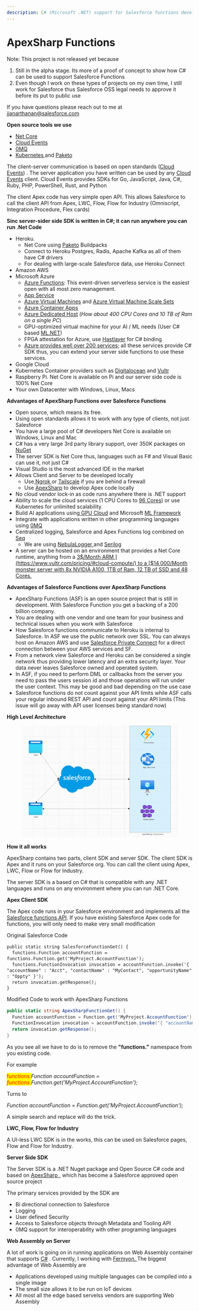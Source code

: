 ```yaml
---
description: C# (Microsoft .NET) support for Salesforce functions developers.
---
```


# ApexSharp Functions

Note: This project is not released yet because

1. Still in the alpha stage. Its more of a proof of concept to show how C# can be used to support Salesforce Functions
2. Even though I work on these types of projects on my own time, I still work for Salesforce thus Salesforce OSS legal needs to approve it before its put to public use

If you have questions please reach out to me at [jjanarthanan@salesforce.com](mailto://jjanarthanan@salesforce.com)



**Open source tools we use**

* [Net Core](https://dotnet.microsoft.com/en-us/)
* [Cloud Events](https://cloudevents.io/)
* [0MQ](https://zeromq.org/)
* [Kubernetes ](https://kubernetes.io/)and [Paketo](https://paketo.io/)

The client-server communication is based on open standards ([Cloud Events](https://cloudevents.io/)) . The server application you have written can be used by any [Cloud Events](https://cloudevents.io/) client. Cloud Events provides SDKs for Go, JavaScript, Java, C#, Ruby, PHP, PowerShell, Rust, and Python

The client Apex code has very simple open API. This allows Salesforce to call the client API from Apex, LWC, Flow, Flow for Industry (Omniscript, Integration Procedure, Flex cards)&#x20;



**Sinc server-sider side SDK is written in C#; it can run anywhere you can run .Net Code**

* Heroku.&#x20;
  * Net Core using [Paketo](https://paketo.io/) Buildpacks
  * Connect to Heroku Postgres, Radis, Apache Kafka as all of them have C# drivers
  * For dealing with large-scale Salesforce data, use Heroku Connect
* Amazon AWS
* Microsoft Azure
  * [Azure Functions](https://azure.microsoft.com/en-us/products/functions/): This event-driven serverless service is the easiest open with all most zero management.&#x20;
  * [App Service](https://azure.microsoft.com/en-us/products/app-service/)
  * [Azure Virtual Machines](https://azure.microsoft.com/en-us/products/virtual-machines/) and [Azure Virtual Machine Scale Sets](https://azure.microsoft.com/en-us/products/virtual-machine-scale-sets/)
  * [Azure Container Apps](https://azure.microsoft.com/en-us/products/container-apps)
  * [Azure Dedicated Host](https://azure.microsoft.com/en-us/pricing/details/virtual-machines/dedicated-host/) (_How about 400 CPU Cores and 10 TB of Ram on a single PC_)
  * GPU-optimized virtual machine for your AI / ML needs (User C# based [ML.NET](https://learn.microsoft.com/en-us/dotnet/machine-learning/))
  * FPGA attestation for Azure, use [Hastlayer](https://hastlayer.com/project) for C# binding
  * [Azure provides well over 200 services](https://azure.microsoft.com/en-us/products/); all these services provide C# SDK thus, you can extend your server side functions to use these services.&#x20;
* Google Cloud
* Kubernetes Container providers such as [Digitalocean](https://www.digitalocean.com/) and [Vultr ](https://www.vultr.com/)
* Raspberry Pi. Net Core is available on Pi and our server side code is 100% Net Core
* Your own Datacenter with Windows, Linux, Macs



**Advantages of ApexSharp Functions over Salesforce Functions** &#x20;

* Open source, which means its free.
* Using open standards allows it to work with any type of clients, not just Salesforce
* You have a large pool of C# developers Net Core is available on Windows, Linux and Mac
* C# has a very large 3rd party library support, over 350K packages on [NuGet](https://www.nuget.org/)
* The server SDK is Net Core thus, languages such as F# and Visual Basic can use it, not just C#
* Visual Studio is the most advanced IDE in the market
* Allows Client and Server to be developed locally
  * Use[ Ngrok ](https://ngrok.com/product/secure-tunnels)or [Tailscale](https://tailscale.com/pricing/) if you are behind a firewall
  * Use [ApexSharp](https://github.com/apexsharp/) to develop Apex code locally
* No cloud vendor lock-in as code runs anywhere there is .NET support
* Ability to scale the cloud services (1 CPU Cores to [96 Cores](https://www.amd.com/en/products/cpu/amd-epyc-9654p)) or use Kubernetes for unlimited scalability.&#x20;
* Build AI applications using[ GPU Cloud](https://lambdalabs.com/service/gpu-cloud) and Microsoft [ML Framework](https://learn.microsoft.com/en-us/dotnet/machine-learning/)
* Integrate with applications written in other programming languages using [0MQ](https://zeromq.org/)
* Centralized logging, Salesforce and Apex Functions log combined on [Seq](https://datalust.co/seq)&#x20;
  * We are using [NebulaLogger ](https://github.com/jongpie/NebulaLogger)and [Serilog](https://serilog.net/)
* A server can be hosted on an environment that provides a Net Core runtime, anything from a [3$/Month ARM ](https://www.vultr.com/pricing/#cloud-compute/) to a [$14,000/Month monster server with 8x NVIDIA A100, 1TB of Ram, 12 TB of SSD and 48 Cores. ](https://www.vultr.com/pricing/#bare-metal)



**Advantages of Salesforce Functions over ApexSharp Functions**

* ApexSharp Functions (ASF) is an open source project that is still in development. With Salesforce Function you get a backing of a 200 billion company.&#x20;
* You are dealing with one vendor and one team for your business and technical issues when you work with Salesforce
* How Salesforce functions communicate to Heroku is internal to Salesforce. In ASF we use the public network over SSL. You can always host on Amazon AWS and use [Salesforce Private Connect](https://help.salesforce.com/s/articleView?id=sf.private\_connect\_overview.htm\&type=5) for a direct connection between your AWS services and SF.
* From a network view Salesforce and Heroku can be considered a single network thus providing lower latency and an extra security layer. Your data never leaves Salesforce owned and operated system.&#x20;
* In ASF, if you need to perform DML or callbacks from the server you need to pass the users session id and those operations will run under the user context. This may be good and bad depending on the use case
* Salesforce functions do not count against your API limits while ASF calls your regular inbound REST API and count against your API limits (This issue will go away with API user licenses being standard now)







**High Level Architecture**

<figure><img src="../.gitbook/assets/image.png" alt=""><figcaption></figcaption></figure>

**How it all works**

ApexSharp contains two parts, client SDK and server SDK. The client SDK is Apex and it runs on your Salesforce org. You can call the client using Apex, LWC, Flow or Flow for Industry.&#x20;

The server SDK is a based on C# that is compatible with any .NET languages and runs on any environment where you can run .NET Core.&#x20;

**Apex Client SDK**

The Apex code runs in your Salesforce environment and implements all the [Salesforce functions API](https://developer.salesforce.com/docs/atlas.en-us.apexref.meta/apexref/apex\_namespace\_functions.htm). If you have existing Salesforce Apex code for functions, you will only need to make very small modification

Original Salesforce Code

```apex
public static string SalesforceFunctionGet() {
  functions.Function accountFunction = functions.Function.get('MyProject.AccountFunction');
  functions.FunctionInvocation invocation = accountFunction.invoke('{ "accountName" : "Acct", "contactName" : "MyContact", "opportunityName" : "Oppty" }');
  return invocation.getResponse();     
}
```

Modified Code to work with ApexSharp Functions

```csharp
public static string ApexSharpFunctionGet() {
  Function accountFunction = Function.get('MyProject.AccountFunction');
  FunctionInvocation invocation = accountFunction.invoke('{ "accountName" : "Acct", "contactName" : "MyContact", "opportunityName" : "Oppty" }');
  return invocation.getResponse();     
}
```

As you see all we have to do is to remove the **"functions."** namespace from you existing code.&#x20;

For example

<mark style="color:red;">f</mark>_<mark style="color:red;">unctions.</mark>Function accountFunction = <mark style="color:red;">functions.</mark>Function.get('MyProject.AccountFunction');_

Turns to

_Function accountFunction = Function.get('MyProject.AccountFunction');_

A simple search and replace will do the trick.&#x20;



**LWC, Flow, Flow for Industry**

A UI-less LWC SDK is in the works, this can be used on Salesforce pages, Flow and Flow for Industry.&#x20;



**Server Side SDK**

The Server SDK is a .NET Nuget package and Open Source C# code and based on [ApexSharp ](https://github.com/apexsharp/), which has become a Salesforce approved open source project &#x20;

The primary services provided by the SDK are&#x20;

* Bi directional connection to Salesforce
* Logging&#x20;
* User defined Security
* Access to Salesforce objects through Metadata and Tooling API&#x20;
* 0MQ support for interoperability with other programing languages

**Web Assembly on Server**

A lot of work is going on in running applications on Web Assembly container that supports [C#](https://blog.jetbrains.com/dotnet/2022/12/15/the-future-of-net-with-wasm/) . Currently, I working with [Fermyon. ](https://www.fermyon.com/blog/webassembly-for-dotnet-developers-spin-sdk-intro)The biggest advantage of Web Assembly are

* Applications developed using multiple languages can be compiled into a single image
* The small size allows it to be run on IoT devices
* All most all the edge based servelss vendors are supporting Web Assembly



